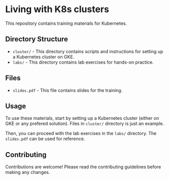 # Living with K8s clusters

This repository contains training materials for Kubernetes. 

## Directory Structure

- `cluster/` - This directory contains scripts and instructions for setting up a Kubernetes cluster on GKE.
- `labs/` - This directory contains lab exercises for hands-on practice.

## Files

- `slides.pdf` - This file contains slides for the training.

## Usage

To use these materials, start by setting up a Kubernetes cluster (either on GKE or any prefered solution). Files in `cluster/` directory is just an example. 

Then, you can proceed with the lab exercises in the `labs/` directory. The `slides.pdf` can be used for reference.

## Contributing

Contributions are welcome! Please read the contributing guidelines before making any changes.
